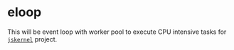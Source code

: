 # eloop

This will be event loop with worker pool to execute CPU intensive tasks for
[`jskernel`](http://www.npmjs.com/package/jskernel) project.


